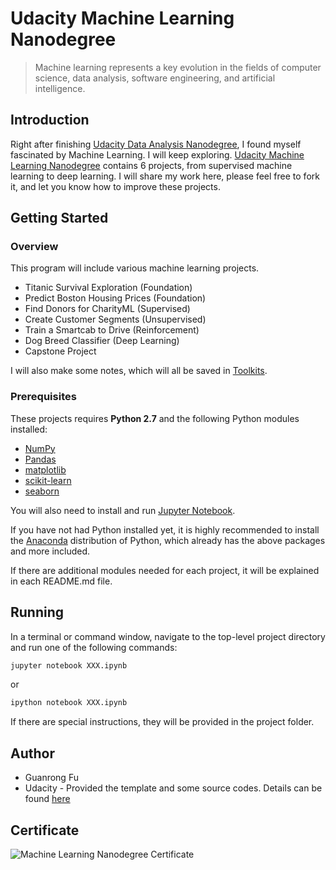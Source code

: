 # Udacity Machine Learning Nanodegree

> Machine learning represents a key evolution in the fields of computer science, data analysis, software engineering, and artificial intelligence.

## Introduction

Right after finishing [Udacity Data Analysis Nanodegree](https://github.com/rachelfu/Udacity-DAND), I found myself fascinated by Machine Learning. I will keep exploring. [Udacity Machine Learning Nanodegree](https://www.udacity.com/course/machine-learning-engineer-nanodegree--nd009) contains 6 projects, from supervised machine learning to deep learning. I will share my work here, please feel free to fork it, and let you know how to improve these projects.

## Getting Started

### Overview
This program will include various machine learning projects. 

* Titanic Survival Exploration (Foundation)
* Predict Boston Housing Prices (Foundation)
* Find Donors for CharityML (Supervised) 
* Create Customer Segments (Unsupervised)
* Train a Smartcab to Drive (Reinforcement)
* Dog Breed Classifier (Deep Learning)
* Capstone Project

I will also make some notes, which will all be saved in [Toolkits](https://github.com/rachelfu/Toolkit). 

### Prerequisites

These projects requires **Python 2.7** and the following Python modules installed:

* [NumPy](http://www.numpy.org/)
* [Pandas](http://pandas.pydata.org)
* [matplotlib](http://matplotlib.org/)
* [scikit-learn](http://scikit-learn.org/stable/)
* [seaborn](https://seaborn.pydata.org)

You will also need to install and run [Jupyter Notebook](http://ipython.org/notebook.html).

If you have not had Python installed yet, it is highly recommended to install the [Anaconda](http://continuum.io/downloads) distribution of Python, which already has the above packages and more included.

If there are additional modules needed for each project, it will be explained in each README.md file.

## Running

In a terminal or command window, navigate to the top-level project directory and run one of the following commands:

```bash
jupyter notebook XXX.ipynb
```

or 

```bash
ipython notebook XXX.ipynb
```

If there are special instructions, they will be provided in the project folder.

## Author

* Guanrong Fu
* Udacity - Provided the template and some source codes. Details can be found [here](https://github.com/udacity/machine-learning)

## Certificate

![Machine Learning Nanodegree Certificate](https://github.com/rachelfu/Udacity-MLND/blob/master/MLND-Certificate.jpg)



